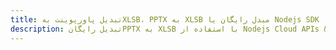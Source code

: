 ---title: تبدیل پاورپوینت بهXLSB، PPTX به XLSB مبدل رایگان یا Nodejs SDKdescription: تبدیل رایگانPPTX به XLSB با استفاده از Nodejs Cloud APIs & SDK. همچنین اسناد Microsoft PowerPoint را در Cloud ایجاد، ویرایش و رندر کنید.---